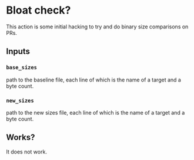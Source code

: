 # Bloat check?

This action is some initial hacking to try and do binary size comparisons on
PRs.

## Inputs

### `base_sizes`

path to the baseline file, each line of which is the name of a target and a byte count.

### `new_sizes`

path to the new sizes file, each line of which is the name of a target and a byte count.

## Works?

It does not work.
